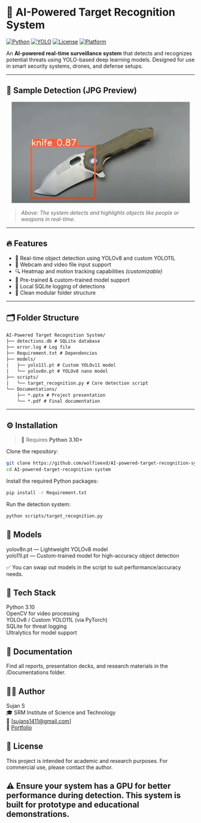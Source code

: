 # 🎯 AI-Powered Target Recognition System

[![Python](https://img.shields.io/badge/Python-3.10+-blue.svg)](https://www.python.org/downloads/)
[![YOLO](https://img.shields.io/badge/YOLOv8-Powered-green.svg)](https://github.com/ultralytics/ultralytics)
[![License](https://img.shields.io/badge/License-Academic%20Use-lightgrey.svg)](#license)
[![Platform](https://img.shields.io/badge/Platform-Windows%20%7C%20Linux%20%7C%20Jetson%20Nano-brightgreen)]()

An **AI-powered real-time surveillance system** that detects and recognizes potential threats using YOLO-based deep learning models. Designed for use in smart security systems, drones, and defense setups.

---

## 🎥 Sample Detection (JPG Preview)

<p align="center">
  <img src="https://github.com/wolfieexd/AI-powered-target-recognition-system/blob/main/Picture1.jpg?raw=true" alt="Picture1" />
</p>

> *Above: The system detects and highlights objects like people or weapons in real-time.*

---

## 🔥 Features

- 🚀 Real-time object detection using YOLOv8 and custom YOLO11L
- 📸 Webcam and video file input support
- 🔍 Heatmap and motion tracking capabilities *(customizable)*
- 🧠 Pre-trained & custom-trained model support
- 💾 Local SQLite logging of detections
- 📂 Clean modular folder structure

---

## 🗂 Folder Structure

```
AI-Powered Target Recognition System/
├── detections.db # SQLite database
├── error.log # Log file
├── Requirement.txt # Dependencies
├── models/
|   ├── yolo11l.pt # Custom YOLOv11 model
|   └── yolov8n.pt # YOLOv8 nano model
├── scripts/
|   └── target_recognition.py # Core detection script
└── Documentations/
    ├── *.pptx # Project presentation
    └── *.pdf # Final documentation
```

---

## ⚙️ Installation

> 🐍 Requires **Python 3.10+**

Clone the repository:
```bash
git clone https://github.com/wolfieexd/AI-powered-target-recognition-system
cd AI-powered-target-recognition-system
```

Install the required Python packages:
```bash
pip install -r Requirement.txt
```

Run the detection system:
```bash
python scripts/target_recognition.py
```
## 🧠 Models
yolov8n.pt — Lightweight YOLOv8 model  
yolo11l.pt — Custom-trained model for high-accuracy object detection

✅ You can swap out models in the script to suit performance/accuracy needs.

## 🧰 Tech Stack
Python 3.10  
OpenCV for video processing   
YOLOv8 / Custom YOLO11L (via PyTorch)  
SQLite for threat logging  
Ultralytics for model support  

## 📄 Documentation
Find all reports, presentation decks, and research materials in the /Documentations folder.

## 👨‍💻 Author

Sujan S  
🎓 SRM Institute of Science and Technology  
📧 [sujans1411@gmail.com]  
🔗 [Portfolio](https://wolfieexd.github.io/portfolio/)

## 📌 License
This project is intended for academic and research purposes. For commercial use, please contact the author.

## ⚠️ Ensure your system has a GPU for better performance during detection. This system is built for prototype and educational demonstrations.

